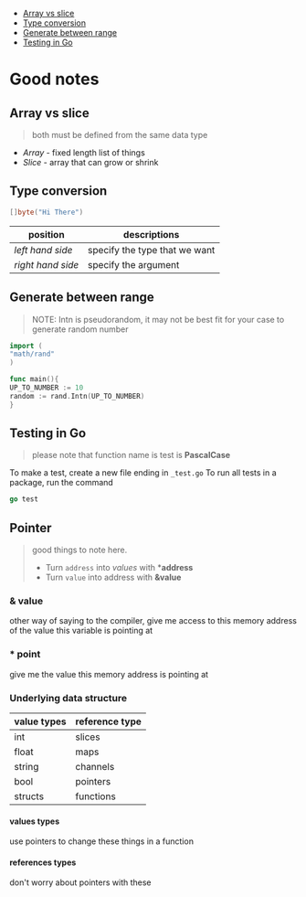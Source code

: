 - [Array vs slice](#array-vs-slice)
- [Type conversion](#type-conversion)
- [Generate between range](#generate-between-range)
- [Testing in Go](#testing-in-go)

# Good notes

## Array vs slice

> both must be defined from the same data type

- _Array_ - fixed length list of things
- _Slice_ - array that can grow or shrink

## Type conversion

```go
[]byte("Hi There")
```

| position          | descriptions                  |
| ----------------- | ----------------------------- |
| _left hand side_  | specify the type that we want |
| _right hand side_ | specify the argument          |

## Generate between range

> NOTE: Intn is pseudorandom, it may not be best fit for your case to generate random number

```go
import (
"math/rand"
)

func main(){
UP_TO_NUMBER := 10
random := rand.Intn(UP_TO_NUMBER)
}
```

## Testing in Go

> please note that function name is test is **PascalCase**

To make a test, create a new file ending in `_test.go`
To run all tests in a package, run the command

```go
go test
```

## Pointer

> good things to note here.
>
> - Turn `address` into _values_ with ***address**
> - Turn `value` into address with **&value**

### & value

other way of saying to the compiler, give me access to this memory address of the value this variable is pointing at

### \* point

give me the value this memory address is pointing at

### Underlying data structure

| value types | reference type |
|-------------|----------------|
| int         | slices         |
| float       | maps           |
| string      | channels       |
| bool        | pointers       |
| structs     | functions      |

#### values types

use pointers to change these things in a function

#### references types

don't worry about pointers with these


